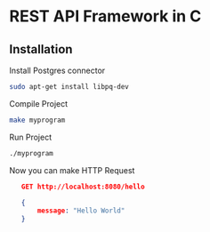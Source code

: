 
# REST API Framework in C



## Installation

Install Postgres connector
```bash
sudo apt-get install libpq-dev
```

Compile Project
```bash
make myprogram
```

Run Project
```bash
./myprogram
```

Now you can make HTTP Request
```json
   GET http://localhost:8080/hello

   {
       message: "Hello World"
   }
   ```



